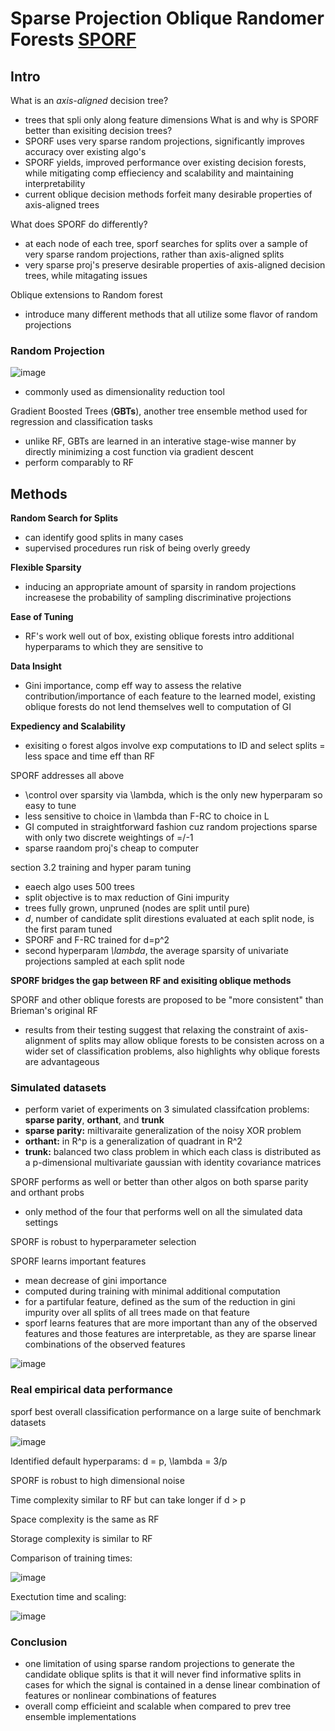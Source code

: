 # Sparse Projection Oblique Randomer Forests [SPORF](https://arxiv.org/pdf/1506.03410.pdf)
## Intro
What is an *axis-aligned* decision tree?
- trees that spli only along feature dimensions
What is and why is SPORF better than exisiting decision trees?
- SPORF uses very sparse random projections, significantly improves accuracy over existing algo's
- SPORF yields, improved performance over existing decision forests, while mitigating comp effieciency and scalability and maintaining interpretability 
- current oblique decision methods forfeit many desirable properties of axis-aligned trees

What does SPORF do differently?
- at each node of each tree, sporf searches for splits over a sample of very sparse random projections, rather than axis-aligned splits
- very sparse proj's preserve desirable properties of axis-aligned decision trees, while mitagating issues

Oblique extensions to Random forest
- introduce many different methods that all utilize some flavor of random projections 

### Random Projection

![image](https://user-images.githubusercontent.com/89429238/135372794-7b1b8328-ddc8-44ac-b4e9-22f555992096.png)

- commonly used as dimensionality reduction tool 

Gradient Boosted Trees (**GBTs**), another tree ensemble method used for regression and classification tasks
- unlike RF, GBTs are learned in an interative stage-wise manner by directly minimizing a cost function via gradient descent
- perform comparably to RF

## Methods
**Random Search for Splits**
- can identify good splits in many cases
- supervised procedures run risk of being overly greedy

**Flexible Sparsity**
- inducing an appropriate amount of sparsity in random projections increasese the probability of sampling discriminative projections

**Ease of Tuning**
- RF's work well out of box, existing oblique forests intro additional hyperparams to which they are sensitive to 

**Data Insight**
- Gini importance, comp eff way to assess the relative contribution/importance of each feature to the learned model, existing oblique forests do not lend themselves well to computation of GI

**Expediency and Scalability** 
- exisiting o forest algos involve exp computations to ID and select splits = less space and time eff than RF 

SPORF addresses all above
- \control over sparsity via \lambda, which is the only new hyperparam so easy to tune
- less sensitive to choice in \lambda than F-RC to choice in L
- GI computed in straightforward fashion cuz random projections sparse with only two discrete weightings of =/-1
- sparse raandom proj's cheap to computer

section 3.2 training and hyper param tuning 
- eaech algo uses 500 trees 
- split objective is to max reduction of Gini impurity
- trees fully grown, unpruned (nodes are split until pure)
- *d*, number of candidate split direstions evaluated at each split node, is the first param tuned
- SPORF and F-RC trained for d=p^2
- second hyperparam *\lambda*, the average sparsity of univariate projections sampled at each split node

**SPORF bridges the gap between RF and exisiting oblique methods**

SPORF and other oblique forests are proposed to be "more consistent" than Brieman's original RF
- results from their testing suggest that relaxing the constraint of axis-alignment of splits may allow oblique forests to be consisten across on a wider set of classification problems, also highlights why oblique forests are advantageous

### Simulated datasets
- perform variet of experiments on 3 simulated classifcation problems: **sparse parity**, **orthant**, and **trunk**
- **sparse parity:** miltivaraite generalization of the noisy XOR problem
- **orthant:** in R^p is a generalization of quadrant in R^2
- **trunk:** balanced two class problem in which each class is distributed as a p-dimensional multivariate gaussian with identity covariance matrices

SPORF performs as well or better than other algos on both sparse parity and orthant probs
- only method of the four that performs well on all the simulated data settings

SPORF is robust to hyperparameter selection

SPORF learns important features
- mean decrease of gini importance
- computed during training with minimal additional computation
- for a partifular feature, defined as the sum of the reduction in gini impurity over all splits of all trees made on that feature
- sporf learns features that are more important than any of the observed features and those features are interpretable, as they are sparse linear combinations of the observed features

![image](https://user-images.githubusercontent.com/89429238/136123938-bedefc89-832c-4b87-b264-8d477219f058.png)


### Real empirical data performance
sporf best overall classification performance on a large suite of benchmark datasets

![image](https://user-images.githubusercontent.com/89429238/136123920-b22e8883-bc5a-490a-9121-4982d70cd62b.png)

Identified default hyperparams: d = p, \lambda = 3/p

SPORF is robust to high dimensional noise

Time complexity similar to RF but can take longer if d > p

Space complexity is the same as RF

Storage complexity is similar to RF

Comparison of training times:

![image](https://user-images.githubusercontent.com/89429238/136125833-52cf15e2-aa1b-4542-a028-b310b1c8978d.png)

Exectution time and scaling:

![image](https://user-images.githubusercontent.com/89429238/136125874-7c96b8c0-19cc-4844-9f2f-302ae0ccd927.png)

### Conclusion
- one limitation of using sparse random projections to generate the candidate oblique splits is that it
will never find informative splits in cases for which the signal is contained in a dense linear combination of features or nonlinear combinations of features
- overall comp efficieint and scalable when compared to prev tree ensemble implementations
